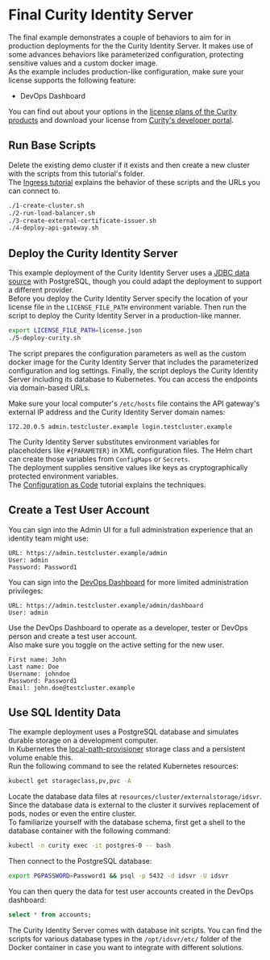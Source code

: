 # Final Curity Identity Server

The final example demonstrates a couple of behaviors to aim for in production deployments for the the Curity Identity Server.
It makes use of some advances behaviors like parameterized configuration, protecting sensitive values and a custom docker image. \
As the example includes production-like configuration, make sure your license supports the following feature:

* DevOps Dashboard

You can find out about your options in the [license plans of the Curity products](https://curity.io/product/plans/) and download your license from [Curity's developer portal](https://developer.curity.io/).

## Run Base Scripts

Delete the existing demo cluster if it exists and then create a new cluster with the scripts from this tutorial's folder.\
The [Ingress tutorial](/2-ingress-tutorial/README.md) explains the behavior of these scripts and the URLs you can connect to.

```bash
./1-create-cluster.sh
./2-run-load-balancer.sh
./3-create-external-certificate-issuer.sh
./4-deploy-api-gateway.sh
```

## Deploy the Curity Identity Server

This example deployment of the Curity Identity Server uses a [JDBC data source](https://curity.io/docs/idsvr/latest/system-admin-guide/data-sources/index.html) with PostgreSQL, though you could adapt the deployment to support a different provider. \
Before you deploy the Curity Identity Server specify the location of your license file in the `LICENSE_FILE_PATH` environment variable. Then run the script to deploy the Curity Identity Server in a production-like manner. 


```bash
export LICENSE_FILE_PATH=license.json
./5-deploy-curity.sh
```

The script prepares the configuration parameters as well as the custom docker image for the Curity Identity Server that includes the parameterized configuration and log settings. Finally, the script deploys the Curity Identity Server including its database to Kubernetes. You can access the endpoints via domain-based URLs.

Make sure your local computer's `/etc/hosts` file contains the API gateway's external IP address and the Curity Identity Server domain names:

```text
172.20.0.5 admin.testcluster.example login.testcluster.example
```

The Curity Identity Server substitutes environment variables for placeholders like `#{PARAMETER}` in XML configuration files. The Helm chart can create those variables from `ConfigMaps` or `Secrets`. \
The deployment supplies sensitive values like keys as cryptographically protected environment variables.\
The [Configuration as Code](https://curity.io/resources/learn/gitops-configuration-management/) tutorial explains the techniques.

## Create a Test User Account

You can sign into the Admin UI for a full administration experience that an identity team might use:

```text
URL: https://admin.testcluster.example/admin
User: admin
Password: Password1
```

You can sign into the [DevOps Dashboard](https://curity.io/resources/learn/devops-dashboard/) for more limited administration privileges:

```text
URL: https://admin.testcluster.example/admin/dashboard
User: admin
```

Use the DevOps Dashboard to operate as a developer, tester or DevOps person and create a test user account.\
Also make sure you toggle on the active setting for the new user.

```text
First name: John
Last name: Doe
Username: johndoe
Password: Password1
Email: john.doe@testcluster.example
```

## Use SQL Identity Data

The example deployment uses a PostgreSQL database and simulates durable storage on a development computer.\
In Kubernetes the [local-path-provisioner](https://github.com/rancher/local-path-provisioner) storage class and a persistent volume enable this.\
Run the following command to see the related Kubernetes resources:

```bash
kubectl get storageclass,pv,pvc -A
```

Locate the database data files at `resources/cluster/externalstorage/idsvr`.\
Since the database data is external to the cluster it survives replacement of pods, nodes or even the entire cluster.\
To familiarize yourself with the database schema, first get a shell to the database container with the following command:

```bash
kubectl -n curity exec -it postgres-0 -- bash
```

Then connect to the PostgreSQL database:

```bash
export PGPASSWORD=Password1 && psql -p 5432 -d idsvr -U idsvr
```

You can then query the data for test user accounts created in the DevOps dashboard:

```sql
select * from accounts;
```

The Curity Identity Server comes with database init scripts. You can find the scripts for various database types in the `/opt/idsvr/etc/` folder of the Docker container in case you want to integrate with different solutions.
